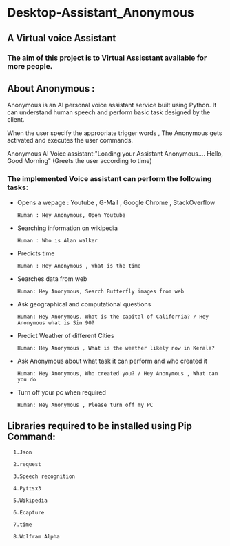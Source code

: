 # Desktop-Assistant_Anonymous

## A Virtual voice Assistant

### The aim of this project is to Virtual Assisstant available for more people.

## About Anonymous : 

Anonymous is an AI personal voice assistant service built using Python. It can understand human speech and perform basic task designed by the client.

When the user specify the appropriate trigger words , The Anonymous gets activated and executes the user commands.

Anonymous AI Voice assistant:"Loading your Assistant Anonymous.... Hello, Good Morning" (Greets the user according to time)

### The implemented Voice assistant can perform the following tasks:

- Opens a wepage : Youtube , G-Mail , Google Chrome , StackOverflow

      Human : Hey Anonymous, Open Youtube

- Searching information on wikipedia

      Human : Who is Alan walker

- Predicts time
    
      Human : Hey Anonymous , What is the time
     
- Searches data from web

      Human: Hey Anonymous, Search Butterfly images from web

- Ask geographical and computational questions

      Human: Hey Anonymous, What is the capital of California? / Hey Anonymous what is Sin 90?
      
- Predict Weather of different Cities

      Human: Hey Anonymous , What is the weather likely now in Kerala?   
      
- Ask Anonymous about what task it can perform and who created it      
     
      Human: Hey Anonymous, Who created you? / Hey Anonymous , What can you do
      
- Turn off your pc when required

      Human: Hey Anonymous , Please turn off my PC    
      
## Libraries required to be installed using Pip Command:

      1.Json

      2.request

      3.Speech recognition

      4.Pyttsx3

      5.Wikipedia

      6.Ecapture

      7.time

      8.Wolfram Alpha
     
